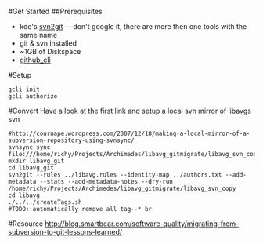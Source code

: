 #Get Started
##Prerequisites
* kde's [svn2git][1] -- don't google it, there are more then one tools with the same name
* git & svn installed
* ~1GB of Diskspace
* [github_cli][2]

#Setup
```
gcli init
gcli authorize
```


#Convert
Have a look at the first link and setup a local svn mirror of libavgs svn
```
#http://cournape.wordpress.com/2007/12/18/making-a-local-mirror-of-a-subversion-repository-using-svnsync/
svnsync sync file:///home/richy/Projects/Archimedes/libavg_gitmigrate/libavg_svn_copy
mkdir libavg_git
cd libavg_git
svn2git --rules ../libavg.rules --identity-map ../authors.txt --add-metadata --stats --add-metadata-notes --dry-run /home/richy/Projects/Archimedes/libavg_gitmigrate/libavg_svn_copy
cd libavg
./../../createTags.sh
#TODO: automatically remove all tag--* br
```

#Resource
http://blog.smartbear.com/software-quality/migrating-from-subversion-to-git-lessons-learned/


  [1]: https://gitorious.org/svn2git/svn2git
  [2]: https://github.com/peter-murach/github_cli
